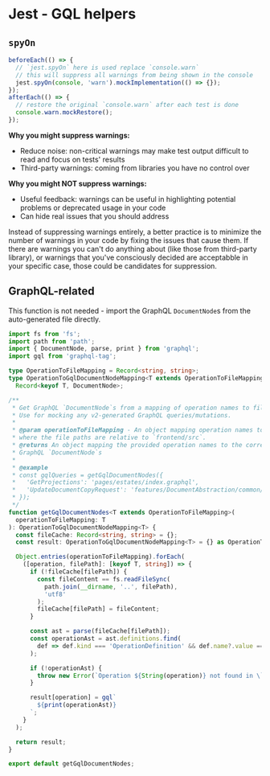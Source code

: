 # Jest - GQL helpers

## `spyOn`

```js
beforeEach(() => {
  // `jest.spyOn` here is used replace `console.warn`
  // this will suppress all warnings from being shown in the console
  jest.spyOn(console, 'warn').mockImplementation(() => {});
});
afterEach(() => {
  // restore the original `console.warn` after each test is done
  console.warn.mockRestore();
});
```

**Why you might suppress warnings:**

- Reduce noise: non-critical warnings may make test output difficult to read and focus on tests' results
- Third-party warnings: coming from libraries you have no control over

**Why you might NOT suppress warnings:**

- Useful feedback: warnings can be useful in highlighting potential problems or deprecated usage in your code
- Can hide real issues that you should address

Instead of suppressing warnings entirely, a better practice is to minimize the number of warnings in your code by fixing the issues that cause them. If there are warnings you can't do anything about (like those from third-party library), or warnings that you've consciously decided are acceptabble in your specific case, those could be candidates for suppression.

## GraphQL-related

This function is not needed - import the GraphQL `DocumentNode`s from the auto-generated file directly.

```ts
import fs from 'fs';
import path from 'path';
import { DocumentNode, parse, print } from 'graphql';
import gql from 'graphql-tag';

type OperationToFileMapping = Record<string, string>;
type OperationToGqlDocumentNodeMapping<T extends OperationToFileMapping> =
  Record<keyof T, DocumentNode>;

/**
 * Get GraphQL `DocumentNode`s from a mapping of operation names to file paths.
 * Use for mocking any v2-generated GraphQL queries/mutations.
 *
 * @param operationToFileMapping - An object mapping operation names to file paths,
 * where the file paths are relative to `frontend/src`.
 * @returns An object mapping the provided operation names to the corresponding
 * GraphQL `DocumentNode`s
 *
 * @example
 * const gqlQueries = getGqlDocumentNodes({
 *   'GetProjections': 'pages/estates/index.graphql',
 *   'UpdateDocumentCopyRequest': 'features/DocumentAbstraction/common/graphql/copyDocument.graphql'
 * });
 */
function getGqlDocumentNodes<T extends OperationToFileMapping>(
  operationToFileMapping: T
): OperationToGqlDocumentNodeMapping<T> {
  const fileCache: Record<string, string> = {};
  const result: OperationToGqlDocumentNodeMapping<T> = {} as OperationToGqlDocumentNodeMapping<T>;

  Object.entries(operationToFileMapping).forEach(
    ([operation, filePath]: [keyof T, string]) => {
      if (!fileCache[filePath]) {
        const fileContent == fs.readFileSync(
          path.join(__dirname, '..', filePath),
          'utf8'
        );
        fileCache[filePath] = fileContent;
      }

      const ast = parse(fileCache[filePath]);
      const operationAst = ast.definitions.find(
        def => def.kind === 'OperationDefinition' && def.name?.value === operation
      );

      if (!operationAst) {
        throw new Error(`Operation ${String(operation)} not found in \`${filePath}\``);
      }

      result[operation] = gql`
        ${print(operationAst)}
      `;
    }
  );

  return result;
}

export default getGqlDocumentNodes;
```
